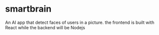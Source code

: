 # smartbrain
An AI app that detect faces of users in a picture. the frontend is built with React while the backend will be Nodejs
